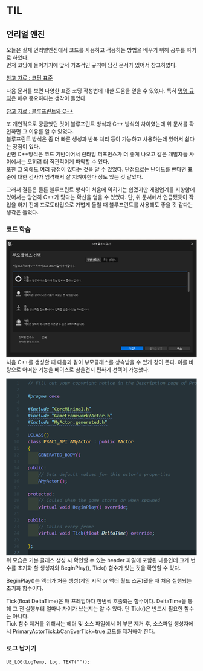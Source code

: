 # TIL

## 언리얼 엔진

오늘은 실제 언리얼엔진에서 코드를 사용하고 적용하는 방법을 배우기 위해 공부를 하기로 하였다.<br>
먼저 코딩에 들어가기에 앞서 기초적인 규칙이 담긴 문서가 있어서 참고하였다.<br/>

[참고 자료 : 코딩 표준](https://docs.unrealengine.com/5.2/ko/epic-cplusplus-coding-standard-for-unreal-engine/)<br>

다음 문서를 보면 다양한 표준 코딩 작성법에 대한 도움을 얻을 수 있었다. 특히 <u>명명 규칙</u>은 매우 중요하다는 생각이 들었다.

[참고 자료 : 블루프린트와 C++](https://docs.unrealengine.com/4.26/ko/Resources/SampleGames/ARPG/BalancingBlueprintAndCPP/)<br>

또 개인적으로 궁금했던 것이 블루프린트 방식과 C++ 방식의 차이였는데 위 문서를 확인하면 그 이유를 알 수 있었다.<br/>
블루프린트 방식은 좀 더 빠른 생성과 반복 처리 등이 가능하고 사용하는데 있어서 쉽다는 장점이 있다.<br>
반면 C++방식은 코드 기반이어서 런타임 퍼포먼스가 더 좋게 나오고 같은 개발자들 사이에서는 오히려 더 직관적이게 파악할 수 있다.<br>
또한 그 외에도 여러 장점이 있다는 것을 알 수 있었다. 단점으로는 난이도를 뺀다면 표준에 대한 검사가 엄격해서 잘 지켜야한다 정도 있는 것 같았다.

그래서 결론은 물론 블루프린트 방식이 처음에 익히기는 쉽겠지만 게임업계를 지향함에 있어서는 당연히 C++가 맞다는 확신을 얻을 수 있었다. 단, 위 문서에서 언급됐듯이 작업을 하기 전에 프로토타입으로 가볍게 돌릴 때 블루프린트를 사용해도 좋을 것 같다는 생각은 들었다.

### 코드 학습

![5](../../../Assets/Images/Unreal/TIL/5.png)
처음 C++를 생성할 때 다음과 같이 부모클래스를 상속받을 수 있게 창이 뜬다.
이를 바탕으로 어떠한 기능을 베이스로 삼을건지 편하게 선택이 가능했다.

![6](../../../Assets/Images/Unreal/TIL/6.png)
위 모습은 기본 클래스 생성 시 확인할 수 있는 header 파일에 포함된 내용인데 크게 변수를 초기화 할 생성자와 BeginPlay(), Tick() 함수가 있는 것을 확인할 수 있다.

BeginPlay()는 액터가 처음 생성(게임 시작 or 액터 월드 스폰)됐을 때 처음 실행되는 초기화 함수이다.

Tick(float DeltaTime)은 매 프레임마다 한번씩 호출되는 함수이다. DeltaTime을 통해 그 전 실행부터 얼마나 차이가 났는지는 알 수 있다.
단 Tick()은 반드시 필요한 함수는 아니다.<br>
Tick 함수 제거를 위해서는 헤더 및 소스 파일에서 이 부분 제거 후, 소스파일 생성자에서 PrimaryActorTick.bCanEverTick=true 코드를 제거해야 한다.

### 로그 남기기

```
UE_LOG(LogTemp, Log, TEXT(""));
```
